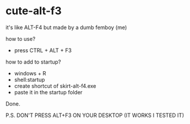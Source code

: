 # cute-alt-f3
it's like ALT-F4 but made by a dumb femboy (me)

how to use?

- press CTRL + ALT + F3

how to add to startup?

- windows + R
- shell:startup
- create shortcut of skirt-alt-f4.exe
- paste it in the startup folder

Done.

P.S. DON'T PRESS ALT+F3 ON YOUR DESKTOP (IT WORKS I TESTED IT)
